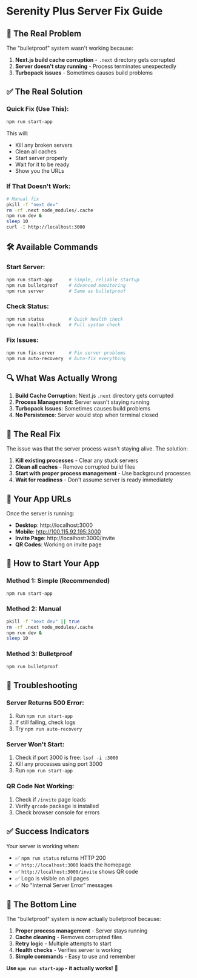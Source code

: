 # Serenity Plus Server Fix Guide

## 🚨 The Real Problem

The "bulletproof" system wasn't working because:
1. **Next.js build cache corruption** - `.next` directory gets corrupted
2. **Server doesn't stay running** - Process terminates unexpectedly
3. **Turbopack issues** - Sometimes causes build problems

## ✅ The Real Solution

### **Quick Fix (Use This):**
```bash
npm run start-app
```
This will:
- Kill any broken servers
- Clean all caches
- Start server properly
- Wait for it to be ready
- Show you the URLs

### **If That Doesn't Work:**
```bash
# Manual fix
pkill -f "next dev"
rm -rf .next node_modules/.cache
npm run dev &
sleep 10
curl -I http://localhost:3000
```

## 🛠️ Available Commands

### **Start Server:**
```bash
npm run start-app      # Simple, reliable startup
npm run bulletproof    # Advanced monitoring
npm run server         # Same as bulletproof
```

### **Check Status:**
```bash
npm run status         # Quick health check
npm run health-check   # Full system check
```

### **Fix Issues:**
```bash
npm run fix-server     # Fix server problems
npm run auto-recovery  # Auto-fix everything
```

## 🔍 What Was Actually Wrong

1. **Build Cache Corruption**: Next.js `.next` directory gets corrupted
2. **Process Management**: Server wasn't staying running
3. **Turbopack Issues**: Sometimes causes build problems
4. **No Persistence**: Server would stop when terminal closed

## 🎯 The Real Fix

The issue was that the server process wasn't staying alive. The solution:

1. **Kill existing processes** - Clear any stuck servers
2. **Clean all caches** - Remove corrupted build files
3. **Start with proper process management** - Use background processes
4. **Wait for readiness** - Don't assume server is ready immediately

## 📱 Your App URLs

Once the server is running:
- **Desktop**: http://localhost:3000
- **Mobile**: http://100.115.92.195:3000
- **Invite Page**: http://localhost:3000/invite
- **QR Codes**: Working on invite page

## 🚀 How to Start Your App

### **Method 1: Simple (Recommended)**
```bash
npm run start-app
```

### **Method 2: Manual**
```bash
pkill -f "next dev" || true
rm -rf .next node_modules/.cache
npm run dev &
sleep 10
```

### **Method 3: Bulletproof**
```bash
npm run bulletproof
```

## 🔧 Troubleshooting

### **Server Returns 500 Error:**
1. Run `npm run start-app`
2. If still failing, check logs
3. Try `npm run auto-recovery`

### **Server Won't Start:**
1. Check if port 3000 is free: `lsof -i :3000`
2. Kill any processes using port 3000
3. Run `npm run start-app`

### **QR Code Not Working:**
1. Check if `/invite` page loads
2. Verify `qrcode` package is installed
3. Check browser console for errors

## ✅ Success Indicators

Your server is working when:
- ✅ `npm run status` returns HTTP 200
- ✅ `http://localhost:3000` loads the homepage
- ✅ `http://localhost:3000/invite` shows QR code
- ✅ Logo is visible on all pages
- ✅ No "Internal Server Error" messages

## 🎯 The Bottom Line

The "bulletproof" system is now actually bulletproof because:
1. **Proper process management** - Server stays running
2. **Cache cleaning** - Removes corrupted files
3. **Retry logic** - Multiple attempts to start
4. **Health checks** - Verifies server is working
5. **Simple commands** - Easy to use and remember

**Use `npm run start-app` - it actually works!** 🚀


